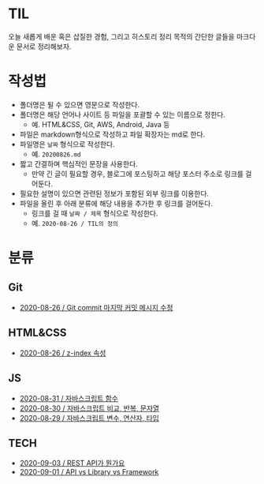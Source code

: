 # TIL

오늘 새롭게 배운 혹은 삽질한 경험, 그리고 히스토리 정리 목적의 간단한 글들을 마크다운 문서로 정리해보자.

# 작성법

-   폴더명은 될 수 있으면 영문으로 작성한다.
-   폴더명은 해당 언어나 사이트 등 파일을 포괄할 수 있는 이름으로 정한다.
    -   예. HTML&CSS, Git, AWS, Android, Java 등
-   파일은 markdown형식으로 작성하고 파일 확장자는 md로 한다.
-   파일명은 `날짜` 형식으로 작성한다.
    -   예. `20200826.md`
-   짧고 간결하며 핵심적인 문장을 사용한다.
    -   만약 긴 글이 필요할 경우, 블로그에 포스팅하고 해당 포스터 주소로 링크를 걸어둔다.
-   필요한 설명이 있으면 관련된 정보가 포함된 외부 링크를 이용한다.
-   파일을 올린 후 아래 분류에 해당 내용을 추가한 후 링크를 걸어둔다.
    -   링크를 걸 때 `날짜 / 제목` 형식으로 작성한다.
    -   예. `2020-08-26 / TIL의 정의`

# 분류

## Git

-   [2020-08-26 / Git commit 마지막 커밋 메시지 수정](https://github.com/kimmy100b/TIL/blob/master/Git/20200826.md)

## HTML&CSS

-   [2020-08-26 / z-index 속성](https://github.com/kimmy100b/TIL/blob/master/HTML%26CSS/20200826.md)

## JS

-   [2020-08-31 / 자바스크립트 함수](https://github.com/kimmy100b/TIL/blob/master/JS/20200831.md)
-   [2020-08-30 / 자바스크립트 비교, 반복, 문자열](https://github.com/kimmy100b/TIL/blob/master/JS/20200830.md)
-   [2020-08-29 / 자바스크립트 변수, 연산자, 타입](https://github.com/kimmy100b/TIL/blob/master/JS/20200829.md)

## TECH

-   [2020-09-03 / REST API가 뭔가요](https://github.com/kimmy100b/TIL/blob/master/Tech/20200903.md)
-   [2020-09-01 / API vs Library vs Framework](https://github.com/kimmy100b/TIL/blob/master/Tech/20200901.md)
